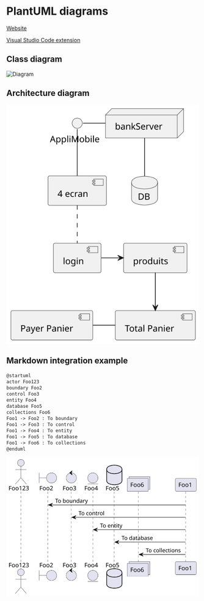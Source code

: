 # PlantUML diagrams

[Website](https://plantuml.com/)

[Visual Studio Code extension](https://marketplace.visualstudio.com/items?itemName=jebbs.plantuml)

## Class diagram

![Diagram](./Database.svg)

## Architecture diagram

![diagrame d'infrastucture](./architechture.svg)

## Markdown integration example

```plantuml:md-sample-sequence
@startuml
actor Foo123
boundary Foo2
control Foo3
entity Foo4
database Foo5
collections Foo6
Foo1 -> Foo2 : To boundary
Foo1 -> Foo3 : To control
Foo1 -> Foo4 : To entity
Foo1 -> Foo5 : To database
Foo1 -> Foo6 : To collections
@enduml
```

![Above example](./md-sample-sequence.svg)
